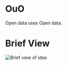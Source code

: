 # OuO
Open data uses Open data.

# Brief View
![Brief view of idea](https://raw.github.com/leVirve/OuO/master/brief.jpg)
